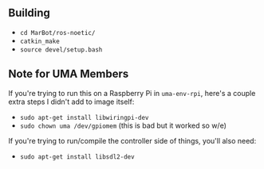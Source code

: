 ## Building
- `cd MarBot/ros-noetic/`
- `catkin_make`
- `source devel/setup.bash`

## Note for UMA Members
If you're trying to run this on a Raspberry Pi in `uma-env-rpi`, here's a couple extra steps I didn't add to image itself:
- `sudo apt-get install libwiringpi-dev`
- `sudo chown uma /dev/gpiomem` (this is bad but it worked so w/e)

If you're trying to run/compile the controller side of things, you'll also need:
- `sudo apt-get install libsdl2-dev`
